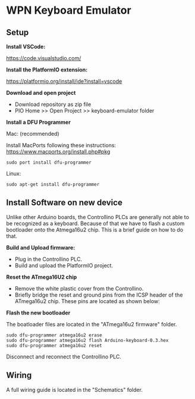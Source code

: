 # WPN Keyboard Emulator

## Setup

**Install VSCode:**

https://code.visualstudio.com/

**Install the PlatformIO extension:**

https://platformio.org/install/ide?install=vscode

**Download and open project**

- Download repository as zip file
- PIO Home >> Open Project >> keyboard-emulator folder

**Install a DFU Programmer**

Mac: (recommended)

Install MacPorts following these instructions: https://www.macports.org/install.php#pkg

```
sudo port install dfu-programmer
```
Linux:
```
sudo apt-get install dfu-programmer
```

## Install Software on new device

Unlike other Arduino boards, the Controllino PLCs are generally not able to be recognized as a keyboard. Because of that we have to flash a custom bootloader onto the Atmega16u2 chip. This is a brief guide on how to do that.

**Build and Upload firmware:**
- Plug in the Controllino PLC.
- Build and upload the PlatformIO project.

**Reset the ATmega16U2 chip**
- Remove the white plastic cover from the Controllino.
- Briefly bridge the reset and ground pins from the ICSP header of the ATmega16u2 chip. These pins are located as shown below:

**Flash the new bootloader**

The boatloader files are located in the "ATmega16u2 firmware" folder.

```
sudo dfu-programmer atmega16u2 erase
sudo dfu-programmer atmega16u2 flash Arduino-keyboard-0.3.hex
sudo dfu-programmer atmega16u2 reset
```

Disconnect and reconnect the Controllino PLC.

## Wiring

A full wiring guide is located in the "Schematics" folder.
